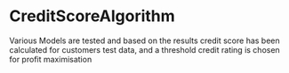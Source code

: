 # CreditScoreAlgorithm
Various Models are tested and based on the results credit score has been calculated for customers test data, and a threshold credit rating is chosen for profit maximisation

